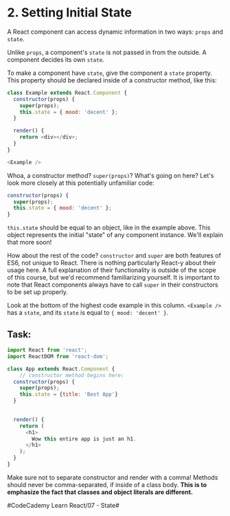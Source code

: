 # 2. Setting Initial State
A React component can access dynamic information in two ways: `props` and `state`.

Unlike `props`, a component's `state` is not passed in from the outside. A component decides its own `state`.

To make a component have `state`, give the component a `state` property. This property should be declared inside of a constructor method, like this:

``` javascript
class Example extends React.Component {
  constructor(props) {
    super(props);
    this.state = { mood: 'decent' };
  }

  render() {
    return <div></div>;
  }
}

<Example />
```

Whoa, a constructor method? `super(props)`? What's going on here? Let's look more closely at this potentially unfamiliar code:

``` javascript
constructor(props) {
  super(props);
  this.state = { mood: 'decent' };
}
```

`this.state` should be equal to an object, like in the example above. This object represents the initial "state" of any component instance. We'll explain that more soon!

How about the rest of the code? `constructor` and `super` are both features of ES6, not unique to React. There is nothing particularly React-y about their usage here. A full explanation of their functionality is outside of the scope of this course, but we'd recommend familiarizing yourself. It is important to note that React components always have to call `super` in their constructors to be set up properly.

Look at the bottom of the highest code example in this column. `<Example />` has a `state`, and its `state` is equal to `{ mood: 'decent' }`.

## Task: 

``` javascript
import React from 'react';
import ReactDOM from 'react-dom';

class App extends React.Component {
	// constructor method begins here:
  constructor(props) {
    super(props);
    this.state = {title: 'Best App'}
  }

	
  render() {
    return (
      <h1>
        Wow this entire app is just an h1.
      </h1>
    );
  }
}
```

Make sure not to separate constructor and render with a comma! Methods should never be comma-separated, if inside of a class body. **This is to emphasize the fact that classes and object literals are different.**




#CodeCademy Learn React/07 - State#